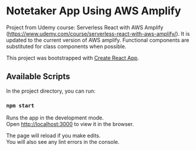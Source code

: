 # Notetaker App Using AWS Amplify

Project from Udemy course: Serverless React with AWS Amplify (https://www.udemy.com/course/serverless-react-with-aws-amplify/).
It is updated to the current version of AWS amplify.
Functional components are substituted for class components when possible.

This project was bootstrapped with [Create React App](https://github.com/facebook/create-react-app).

## Available Scripts

In the project directory, you can run:

### `npm start`

Runs the app in the development mode.\
Open [http://localhost:3000](http://localhost:3000) to view it in the browser.

The page will reload if you make edits.\
You will also see any lint errors in the console.
